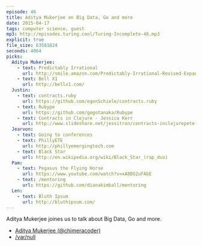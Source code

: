 ```yaml
---
episode: 46
title: Aditya Mukerjee on Big Data, Go and more
date: 2015-04-17
tags: computer science, guest
mp3: http://episodes.turing.cool/Turing-Incomplete-46.mp3
explicit: true
file_size: 63581824
seconds: 4064
picks:
  Aditya Mukerjee:
    - text: Predictably Irrational
      url: http://smile.amazon.com/Predictably-Irrational-Revised-Expanded-Decisions/dp/0061353248/ref=sr_1_1?ie=UTF8&qid=1428704392&sr=8-1
    - text: Bell X1
      url: http://bellx1.com/
  Justin:
    - text: contracts.ruby
      url: https://github.com/egonSchiele/contracts.ruby
    - text: Rubype
      url: https://github.com/gogotanaka/Rubype
    - text: Contracts in Clojure - Jessica Kerr
      url: http://www.slideshare.net/jessitron/contracts-inclojurepete
  Jearvon:
    - text: Going to conferences
    - text: PhillyETE
      url: http://phillyemergingtech.com
    - text: Black Star
      url: http://en.wikipedia.org/wiki/Black_Star_(rap_duo)
  Pam:
    - text: Pegasus the Flying Horse
      url: https://www.youtube.com/watch?v=xA8DG2uFAbE
    - text: /mentoring
      url: https://github.com/dianakimball/mentoring
  Len:
    - text: Bluth Ipsum
      url: http://bluthipsum.com/
---
```


Aditya Mukerjee joines us to talk about Big Data, Go and more.

* [Aditya Mukerjee (@chimeracoder)](https://twitter.com/chimeracoder)
* [/var/null](http://varnull.adityamukerjee.net/)
